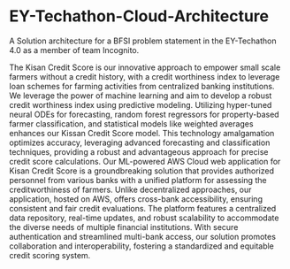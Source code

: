 # EY-Techathon-Cloud-Architecture
A Solution architecture for a BFSI problem statement in the EY-Techathon 4.0 as a member of team Incognito.

The Kisan Credit Score is our innovative approach to empower small scale farmers without a credit history, with a credit worthiness index to leverage loan schemes for farming activities from centralized banking institutions. We leverage the power of machine learning and aim to develop a robust credit worthiness index using predictive modeling.
Utilizing hyper-tuned neural ODEs for forecasting, random forest regressors for property-based farmer classification, and statistical models like weighted averages enhances our Kissan Credit Score model. This technology amalgamation optimizes accuracy, leveraging advanced forecasting and classification techniques, providing a robust and advantageous approach for precise credit score calculations.
Our ML-powered AWS Cloud web application for Kisan Credit Score is a groundbreaking solution that provides authorized personnel from various banks with a unified platform for assessing the creditworthiness of farmers. Unlike decentralized approaches, our application, hosted on AWS, offers cross-bank accessibility, ensuring consistent and fair credit evaluations. The platform features a centralized data repository, real-time updates, and robust scalability to accommodate the diverse needs of multiple financial institutions. With secure authentication and streamlined multi-bank access, our solution promotes collaboration and interoperability, fostering a standardized and equitable credit scoring system.

